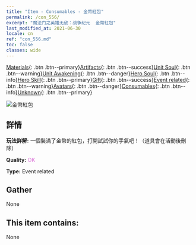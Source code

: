 ```yaml
---
title: "Item - Consumables - 金幣紅包"
permalink: /con_556/
excerpt: "魔法门之英雄无敌：战争纪元  金幣紅包"
last_modified_at: 2021-06-30
locale: cn
ref: "con_556.md"
toc: false
classes: wide
---
```

 [Materials](/ItemsCN/){: .btn .btn--primary}[Artifacts](/ItemsCN/Artifacts/){: .btn .btn--success}[Unit Soul](/ItemsCN/UnitSoul/){: .btn .btn--warning}[Unit Awakening](/ItemsCN/UnitAwakening/){: .btn .btn--danger}[Hero Soul](/ItemsCN/HeroSoul/){: .btn .btn--info}[Hero Skill](/ItemsCN/HeroSkill/){: .btn .btn--primary}[Gift](/ItemsCN/Gift/){: .btn .btn--success}[Event related](/ItemsCN/Events/){: .btn .btn--warning}[Avatars](/ItemsCN/Avatars/){: .btn .btn--danger}[Consumables](/ItemsCN/Consumables/){: .btn .btn--info}[Unknown](/ItemsCN/Unknown/){: .btn .btn--primary}

 ![金幣紅包](/images/t/i_10042_redpacket.png)

## 詳情
 **玩法詳解:** 一個裝滿了金幣的紅包，打開試試你的手氣吧！（道具會在活動後刪除）

 **Quality:** <span style="color: #DA70D6">OK</span>

 **Type:** Event related

## Gather

  None

## This item contains:

  None

